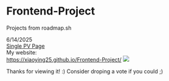 # Frontend-Project
Projects from roadmap.sh

6/14/2025 <br />
<a href="https://roadmap.sh/projects/single-page-cv">Single PV Page</a><br />
My website: <br />
<a href="https://xiaoying25.github.io/Frontend-Project/">https://xiaoying25.github.io/Frontend-Project/</a>
<img src="https://media.discordapp.net/attachments/1381808220309291088/1383386066735857684/image.png?ex=684f42ec&is=684df16c&hm=9b02b13dda5f08b401c3a4eb6291ecada1885972d4102a8355a2b24bf7285377&=&format=webp&quality=lossless">

Thanks for viewing it! :) Consider droping a vote if you could ;)
